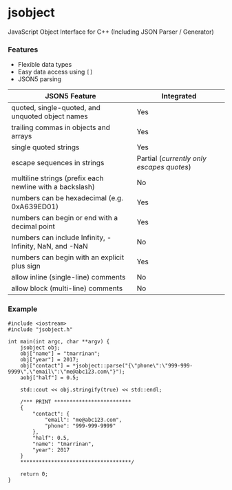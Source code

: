 # jsobject
JavaScript Object Interface for C++ (Including JSON Parser / Generator)

### Features
* Flexible data types
* Easy data access using `[]`
* JSON5 parsing

| JSON5 Feature                                            | Integrated                                |
|----------------------------------------------------------|-------------------------------------------|
| quoted, single-quoted, and unquoted object names         | Yes                                       |
| trailing commas in objects and arrays                    | Yes                                       |
| single quoted strings                                    | Yes                                       |
| escape sequences in strings                              | Partial (*currently only escapes quotes*) |
| multiline strings (prefix each newline with a backslash) | No                                        |
| numbers can be hexadecimal (e.g. 0xA639ED01)             | Yes                                       |
| numbers can begin or end with a decimal point            | Yes                                       |
| numbers can include Infinity, -Infinity, NaN, and -NaN   | No                                        |
| numbers can begin with an explicit plus sign             | Yes                                       |
| allow inline (single-line) comments                      | No                                        |
| allow block (multi-line) comments                        | No                                        |

### Example
```
#include <iostream>
#include "jsobject.h"

int main(int argc, char **argv) {
    jsobject obj;
    obj["name"] = "tmarrinan";
    obj["year"] = 2017;
    obj["contact"] = *jsobject::parse("{\"phone\":\"999-999-9999\",\"email\":\"me@abc123.com\"}");
    aobj["half"] = 0.5;

    std::cout << obj.stringify(true) << std::endl;

    /*** PRINT *************************
    {
        "contact": {
            "email": "me@abc123.com",
            "phone": "999-999-9999"
        },
        "half": 0.5,
        "name": "tmarrinan",
        "year": 2017
    }
    ************************************/

    return 0;
}
```

